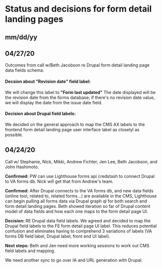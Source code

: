 # Status and decisions for form detail landing pages

## mm/dd/yy


## 04/27/20

Outcomes from call w/Beth Jacobson re Drupal form detail landing page data fields schema. 

#### Decsion about __"Revision date"__ field label:  
We will change this label to __"Form last updated"__
The date displayed will be the revision date from the forms database; if there's no revision date value, we will display the date from the issue date field. 

#### Decision about Drupal field labels: 
We decided on the general approach to map the CMS AX labels to the frontend form detail landing page user interface label as closelyl as possible. 


## 04/24/20

Call w/ Stephanie, Nick, Mikki, Andrew Fichter, Jen Lee, Beth Jacobson, and John Hashimoto. 

__Confirmed:__ PW can use Lighthouse forms api credstash to connect Drupal to VA forms db. Nick will get that from Andrew's team. 

__Confirmed:__ After Drupal connects to the VA forms db, and new data fields (online tool, related to, related forms...) are available in the CMS, Lighthouse can begin pulling all forms data via Drupal graph ql for both search and form detail landing pages. 
Beth showed iteration so far of Drupal content model of data fields and how each one maps to the form detail page UI. 

__Decision:__ RE Drupal data field labels. We agreed and decided to map the Drupal field labels to the FE form detail page UI label. This reduces potential confusion and eliminates having to comprehend 3 variations of labels (VA forms DB field label, Drupal label, front end UI label). 

__Next steps:__
Beth and Jen need more working sessions to work out CMS field labels and mapping. 

We need another sync to go over IA and URL generation with Drupal.
